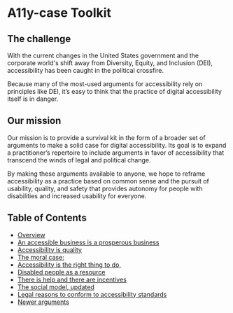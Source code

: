 # A11y-case Toolkit

## The challenge
With the current changes in the United States government and the corporate world's shift away from Diversity, Equity, and Inclusion (DEI), accessibility has been caught in the political crossfire. 

Because many of the most-used arguments for accessibility rely on principles like DEI, it’s easy to think that the practice of digital accessibility itself is in danger.

## Our mission
Our mission is to provide a survival kit in the form of a broader set of arguments to make a solid case for digital accessibility. Its goal is to expand a practitioner’s repertoire to include arguments in favor of accessibility that transcend the winds of legal and political change.

By making these arguments available to anyone, we hope to reframe accessibility as a practice based on common sense and the pursuit of usability, quality, and safety that provides autonomy for people with disabilities and increased usability for everyone.

## Table of Contents

- [Overview](./_pages/overview.md)
- [An accessible business is a prosperous business](./_pages/the_bsuiness_case.md)
- [Accessibility is quality](./_pages/accessibility_is_quality.md)
- [The moral case:](./_pages/the_moral_case.md)
- [Accessibility is the right thing to do,](./_pages/the_right_thing_to_do.md)
- [Disabled people as a resource](./_pages/disabled_people_as_a_resource.md)
- [There is help and there are incentives](./_pages/there_is_help_and_there_are_incentives.md)
- [The social model, updated](./_pages/the_social_model_updated.md)
- [Legal reasons to conform to accessibility standards](./_pages/legal_reasons.md)
- [Newer arguments](./_pages/newer_arguments.md)
